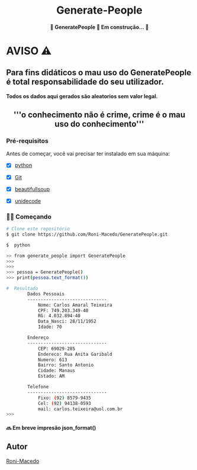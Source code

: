 <h1 align="center">Generate-People</h1>

<h4 align="center">🚧 GeneratePeople 🚀 Em construção... 🚧</h4>

# AVISO ⚠

## Para fins didáticos o mau uso do **GeneratePeople** é total responsabilidade do seu utilizador.

**Todos os dados aqui gerados são aleatorios sem valor legal.**

<h2 align="center">'''o conhecimento não é crime, crime é o mau uso do conhecimento'''</h2>

### Pré-requisitos

Antes de começar, você vai precisar ter instalado em sua máquina:

- [x] [python](https://www.python.org/)

- [x] [Git](https://git-scm.com)

- [x] [beautifullsoup](https://www.crummy.com/software/BeautifulSoup/bs4/doc/)

- [x] [unidecode](https://pypi.org/project/Unidecode/)

### 👨‍💻 Começando

```bash
# Clone este repositório
$ git clone https://github.com/Roni-Macedo/GeneratePeople.git

$  python

>> from generate_people import GeneratePeople
>>>
>>>
>>> pessoa = GeneratePeople()
>>> print(pessoa.text_format())

#  Resultado
        Dados Pessoais
        ------------------------------
            Nome: Carlos Amaral Teixeira
            CPF: 749.203.349-40
            RG: 4.032.894-40
            Data_Nasci: 28/11/1952
            Idade: 70

        Endereço
        ------------------------------
            CEP: 69029-285
            Endereco: Rua Anita Garibald
            Numero: 613
            Bairro: Santo Antonio
            Cidade: Manaus
            Estado: AM

        Telefone
        ------------------------------
            Fixo: (92) 8579-9435
            Cel: (92) 94138-0593
            mail: carlos.teixeira@uol.com.br
>>>
```

#### 🔜 Em breve impresão json_format()

## Autor

[Roni-Macedo](https://github.com/Roni-Macedo)

